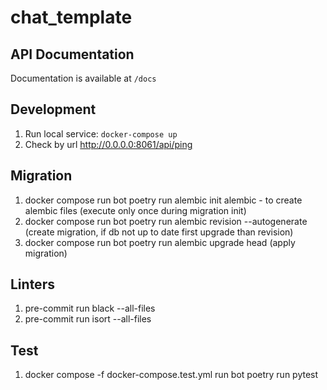 # chat_template

## API Documentation

Documentation is available at `/docs`

## Development

1. Run local service: `docker-compose up`
2. Check by url http://0.0.0.0:8061/api/ping


## Migration

1. docker compose run bot poetry run alembic init alembic - to create alembic files (execute only once during migration init)
2. docker compose run bot poetry run alembic revision --autogenerate (create migration, if db not up to date first upgrade than revision)
3. docker compose run bot poetry run alembic upgrade head (apply migration)


## Linters

1. pre-commit run black --all-files
2. pre-commit run isort --all-files


## Test

1. docker compose -f docker-compose.test.yml run bot poetry run pytest
